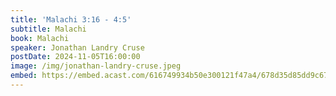 ```yaml
---
title: 'Malachi 3:16 - 4:5'
subtitle: Malachi
book: Malachi
speaker: Jonathan Landry Cruse
postDate: 2024-11-05T16:00:00
image: /img/jonathan-landry-cruse.jpeg
embed: https://embed.acast.com/616749934b50e300121f47a4/678d35d85dd9c67f17ce061a?theme=light&subscribe=false
---
```

